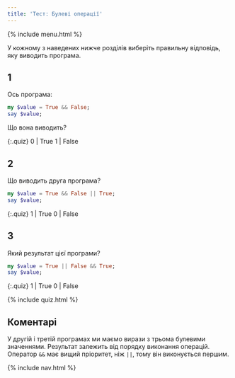 ```yaml
---
title: 'Тест: Булеві операції'
---
```


{% include menu.html %}

У кожному з наведених нижче розділів виберіть правильну відповідь, яку виводить програма.

## 1

Ось програма:

```raku
my $value = True && False;
say $value;
```

Що вона виводить?

{:.quiz}
0 | True
1 | False

## 2 

Що виводить друга програма?

```raku
my $value = True && False || True;
say $value;
```

{:.quiz}
1 | True
0 | False

## 3

Який результат цієї програми?

```raku
my $value = True || False && True;
say $value;
```

{:.quiz}
1 | True
0 | False

{% include quiz.html %}

## Коментарі

У другій і третій програмах ми маємо вирази з трьома булевими значеннями. Результат залежить від порядку виконання операцій. Оператор `&&` має вищий пріоритет, ніж `||`, тому він виконується першим.

{% include nav.html %}